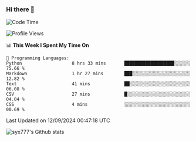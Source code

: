 ### Hi there 👋

<!--
**syx777/syx777** is a ✨ _special_ ✨ repository because its `README.md` (this file) appears on your GitHub profile.

Here are some ideas to get you started:

- 🔭 I’m currently working on ...
- 🌱 I’m currently learning ...
- 👯 I’m looking to collaborate on ...
- 🤔 I’m looking for help with ...
- 💬 Ask me about ...
- 📫 How to reach me: ...
- 😄 Pronouns: ...
- ⚡ Fun fact: ...
-->
<!--START_SECTION:waka-->
![Code Time](http://img.shields.io/badge/Code%20Time-204%20hrs%2023%20mins-blue)

![Profile Views](http://img.shields.io/badge/Profile%20Views-0-blue)

📊 **This Week I Spent My Time On** 

```text
💬 Programming Languages: 
Python                   8 hrs 33 mins       ███████████████████░░░░░░   75.66 % 
Markdown                 1 hr 27 mins        ███░░░░░░░░░░░░░░░░░░░░░░   12.82 % 
Text                     41 mins             ██░░░░░░░░░░░░░░░░░░░░░░░   06.08 % 
CSV                      27 mins             █░░░░░░░░░░░░░░░░░░░░░░░░   04.04 % 
CSS                      4 mins              ░░░░░░░░░░░░░░░░░░░░░░░░░   00.69 % 
```


 Last Updated on 12/09/2024 00:47:18 UTC
<!--END_SECTION:waka-->

![syx777's Github stats](https://github-readme-stats-syx777.vercel.app/api?username=syx777&show_icons=true&count_private=true)
